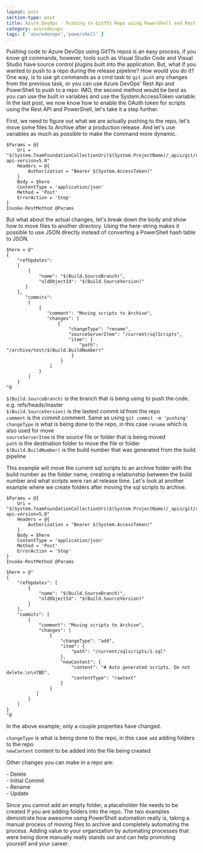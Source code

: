 ```yaml
---
layout: post
section-type: post
title: Azure DevOps - Pushing to GitTfs Repo using PowerShell and Rest API
category: azuredevops
tags: [ 'azuredevops','powershell' ]
---
```


Pushing code to Azure DevOps using GitTfs repos is an easy process, if you know git commands, however, tools such as Visual Studio Code and Visual Studio have source control plugins built into the application. But, what if you wanted to push to a repo during the release pipeline? How would you do it? One way, is to use git commands as a cmd task to `git push` any changes from the previous task, or you can use Azure DevOps' Rest Api and PowerShell to push to a repo. IMO, the second method would be best as you can use the built in variables and use the System.AccessToken variable. In the last post, we now know how to enable the OAuth token for scripts using the Rest API and PowerShell, let's take it a step further.

First, we need to figure out what we are actually pushing to the repo, let's move some files to Archive after a production release. And let's use variables as much as possible to make the command more dynamic. 

```
$Params = @{
    Uri = "$(System.TeamFoundationCollectionUri)$(System.ProjectName)/_apis/git/repositories/$(Build.Repository.Id)/pushes?api-version=5.0"
    Headers = @{
        Authorization = "Bearer $(System.AccessToken)"
    }
    Body = $here
    ContentType = 'application/json'
    Method = 'Post'
    ErrorAction = 'Stop'
}
Invoke-RestMethod @Params
```

But what about the actual changes, let's break down the body and show how to move files to another directory. Using the here-string makes it possible to use JSON directly instead of converting a PowerShell hash table to JSON. 

```
$here = @"
{
    "refUpdates": 
    [
        {
            "name": "$(Build.SourceBranch)",
            "oldObjectId": "$(Build.SourceVersion)"
       }
    ],
       "commits": 
        [
            { 
               "comment": "Moving scripts to Archive",
               "changes": [
                   {`
                       "changeType": "rename",
                       "sourceServerItem": "/current/sqlScripts",
                       "item": {
                           "path": "/archive/test/$(Build.BuildNumber)"
                        }
                    }
                ]
            }
        ]
    }
"@
```

`$(Build.SourceBranch)` is the branch that is being using to push the code. e.g. refs/heads/master  
`$(Build.SourceVersion)` is the lastest commit id from the repo  
`comment` is the commit comment. Same as using `git commit -m 'pushing'`  
`changeType` is what is being done to the repo, in this case `rename` which is also used for move  
`sourceServerItem` is the source file or folder that is being moved  
`path` is the destination folder to move the file or folder  
`$(Build.BuildNumber)` is the build number that was generated from the build pipeline

This example will move the current sql scripts to an archive folder with the build number as the folder name, creating a relationship between the build number and what scripts were ran at release time. Let's look at another example where we create folders after moving the sql scripts to archive.

```
$Params = @{
    Uri = "$(System.TeamFoundationCollectionUri)$(System.ProjectName)/_apis/git/repositories/$(Build.Repository.Id)/pushes?api-version=5.0"
    Headers = @{
        Authorization = "Bearer $(System.AccessToken)"
    }
    Body = $here
    ContentType = 'application/json'
    Method = 'Post'
    ErrorAction = 'Stop'
}
Invoke-RestMethod @Params
``````
```
$here = @"
{
    "refUpdates": [
        {
            "name": "$(Build.SourceBranch)",
            "oldObjectId": "$(Build.SourceVersion)"
        }
    ],
    "commits": [
        {
            "comment": "Moving scripts to Archive",
            "changes": [
                {
                    "changeType": "add",
                    "item": {
                        "path": "/current/sqlscripts/1.sql"
                    },
                    "newContent": {
                        "content": "# Auto generated scripts. Do not delete.\n\nTBD",
                        "contentType": "rawtext"
                    }
                }
           ]
        }
    ]
}
"@
```

In the above example, only a couple properties have changed.

`changeType` is what is being done to the repo, in this case `add` adding folders to the repo  
`newContent` content to be added into the file being created

Other changes you can make in a repo are:  
<p  align="left">
- Delete <BR>
- Initial Commit <BR>
- Rename <BR>
- Update <BR>
</p>

Since you cannot add an empty folder, a placeholder file needs to be created if you are adding folders into the repo. The two examples demostrate how awesome using PowerShell automation really is, taking a manual process of moving files to archive and completely automating the process. Adding value to your organization by automating processes that were being done manually really stands out and can help promoting yourself and your career. 